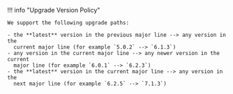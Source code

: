 !!! info "Upgrade Version Policy"

    We support the following upgrade paths:

    - the **latest** version in the previous major line --> any version in the
      current major line (for example `5.0.2` --> `6.1.3`)
    - any version in the current major line --> any newer version in the current
      major line (for example `6.0.1` --> `6.2.3`)
    - the **latest** version in the current major line --> any version in the
      next major line (for example `6.2.5` --> `7.1.3`)
